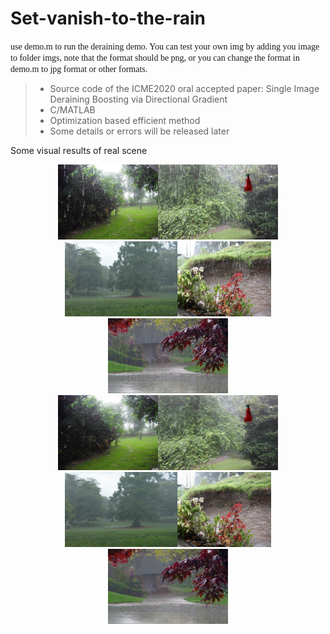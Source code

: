 # Set-vanish-to-the-rain
<font face="Times New Roman">use demo.m to run the deraining demo.
You can test your own img by adding you image to folder imgs, note that the format should be png, or you can change the format in demo.m to jpg format or other formats.</font>

>* Source code of the ICME2020 oral accepted paper: Single Image Deraining Boosting via Directional Gradient
>* C/MATLAB
>* Optimization based efficient method
>* Some details or errors will be released later

Some visual results of real scene

<div align="center">
    <img src="imgs/rain-069.png" height="120"/><img src="imgs/rain-073.png" height="120"/><img src="imgs/rain-094.png" height="120"/><img src="imgs/rain-095.png" height="120"/><img src="imgs/rain-104.png" height="120"/>
</div>

<div align="center">
    <img src="results/clean-norain-069.png" height="120"/><img src="results/clean-norain-073.png" height="120"/><img src="results/clean-norain-094.png" height="120"/><img src="results/clean-norain-095.png" height="120"/><img src="results/clean-norain-104.png" height="120"/>
</div>
